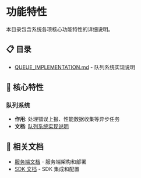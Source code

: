 # 功能特性

本目录包含系统各项核心功能特性的详细说明。

## 📋 目录

- [QUEUE_IMPLEMENTATION.md](./QUEUE_IMPLEMENTATION.md) - 队列系统实现说明

## 🚀 核心特性

### 队列系统

- **作用**: 处理错误上报、性能数据收集等异步任务
- **文档**: [队列系统实现说明](./QUEUE_IMPLEMENTATION.md)

## 🔗 相关文档

- [服务端文档](../server/README.md) - 服务端架构和部署
- [SDK 文档](../sdk/README.md) - SDK 集成和配置
